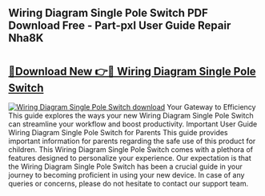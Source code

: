 ## Wiring Diagram Single Pole Switch PDF Download Free - Part-pxI User Guide Repair Nha8K

# <h2><a href="http://dfmzkv.blite.top/?on=Wiring+Diagram+Single+Pole+Switch">🔗Download New 👉🔴 Wiring Diagram Single Pole Switch</a></h2>

[![Wiring Diagram Single Pole Switch download](https://i.imgur.com/lujVjoI.png)](http://dfmzkv.blite.top/?on=Wiring+Diagram+Single+Pole+Switch)
Your Gateway to Efficiency This guide explores the ways your new Wiring Diagram Single Pole Switch can streamline your workflow and boost productivity. Important User Guide Wiring Diagram Single Pole Switch for Parents This guide provides important information for parents regarding the safe use of this product for children. This Wiring Diagram Single Pole Switch comes with a plethora of features designed to personalize your experience. Our expectation is that the Wiring Diagram Single Pole Switch has been a crucial guide in your journey to becoming proficient in using your new device. In case of any queries or concerns, please do not hesitate to contact our support team.
